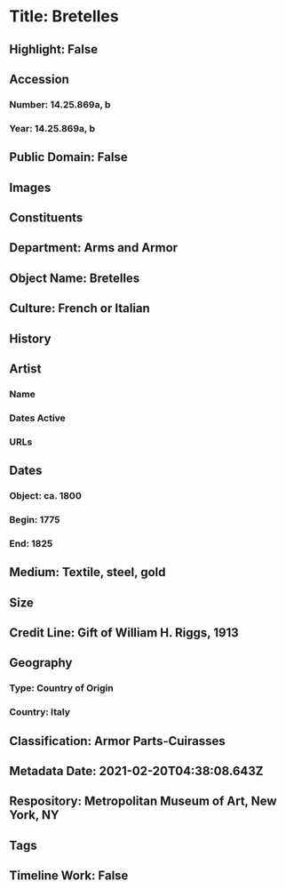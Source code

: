 # Title: Bretelles
## Highlight: False
## Accession
### Number: 14.25.869a, b
### Year: 14.25.869a, b
## Public Domain: False
## Images
## Constituents
## Department: Arms and Armor
## Object Name: Bretelles
## Culture: French or Italian
## History
## Artist
### Name
### Dates Active
### URLs
## Dates
### Object: ca. 1800
### Begin: 1775
### End: 1825
## Medium: Textile, steel, gold
## Size
## Credit Line: Gift of William H. Riggs, 1913
## Geography
### Type: Country of Origin
### Country: Italy
## Classification: Armor Parts-Cuirasses
## Metadata Date: 2021-02-20T04:38:08.643Z
## Respository: Metropolitan Museum of Art, New York, NY
## Tags
## Timeline Work: False